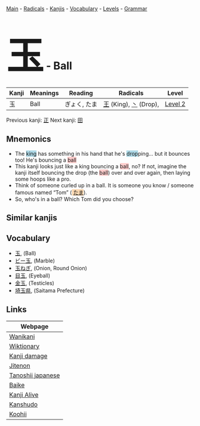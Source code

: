 <style> bigfont {font-size: 100px}</style>
[Main](../index.md) -
[Radicals](../radicals.md) -
[Kanjis](../kanjis.md) -
[Vocabulary](../vocabulary.md) -
[Levels](../levels.md) -
[Grammar](../grammar.md)
# <bigfont> 玉</bigfont> - Ball 

| Kanji | Meanings | Reading | Radicals | Level |
| --- | --- | --- | --- | --- |
| 玉 | Ball | ぎょく, たま | [王](../radicals/王.md) (King), [丶](../radicals/丶.md) (Drop),  | [Level 2](../levels/wk_level2.md) |

Previous kanji: [正](正.md) Next kanji: [田](田.md) 

## Mnemonics
 * The <span style="background-color:#ADD8E6"> king</span> has something in his hand that he's <span style="background-color:#ADD8E6"> drop</span>ping... but it bounces too! He's bouncing a <span style="background-color:#ffcccb"> ball</span>
* This kanji looks just like a king bouncing a <span style="background-color:#ffcccb"> ball</span>, no? If not, imagine the kanji itself bouncing the drop (the <span style="background-color:#ffcccb"> ball</span>) over and over again, then laying some hoops like a pro.
* Think of someone curled up in a ball. It is someone you know / someone famous named “Tom” (<span style="background-color:#fed8b1"> [たま](https://jisho.org/search/たま)</span>).
* So, who's in a ball? Which Tom did you choose?


## Similar kanjis
 


## Vocabulary
 * [玉](../vocabulary/玉.md), (Ball)
* [ビー玉](../vocabulary/玉.md), (Marble)
* [玉ねぎ](../vocabulary/玉.md), (Onion, Round Onion)
* [目玉](../vocabulary/玉.md), (Eyeball)
* [金玉](../vocabulary/玉.md), (Testicles)
* [埼玉県](../vocabulary/玉.md), (Saitama Prefecture)



## Links 

| Webpage |
| --- |
| [Wanikani          ](https://www.wanikani.com/kanji/玉) |
| [Wiktionary        ](https://en.wiktionary.org/wiki/玉) |
| [Kanji damage      ](http://www.kanjidamage.com/kanji/search?utf8=✓&q=玉) |
| [Jitenon           ](https://jitenon.com/kanji/玉) |
| [Tanoshii japanese ](https://www.tanoshiijapanese.com/dictionary/kanji.cfm?k=玉) |
| [Baike             ](https://baike.baidu.com/item/玉) |
| [Kanji Alive       ](https://app.kanjialive.com/玉) |
| [Kanshudo          ](https://www.kanshudo.com/searchmn?q=玉) |
| [Koohii            ](https://kanji.koohii.com/study/kanji/玉) |
